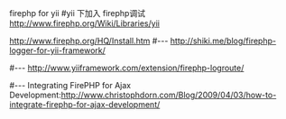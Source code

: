 firephp for yii
#yii 下加入 firephp调试
http://www.firephp.org/Wiki/Libraries/yii

http://www.firephp.org/HQ/Install.htm
#---
http://shiki.me/blog/firephp-logger-for-yii-framework/

#---
http://www.yiiframework.com/extension/firephp-logroute/

#---
Integrating FirePHP for Ajax Development:http://www.christophdorn.com/Blog/2009/04/03/how-to-integrate-firephp-for-ajax-development/
